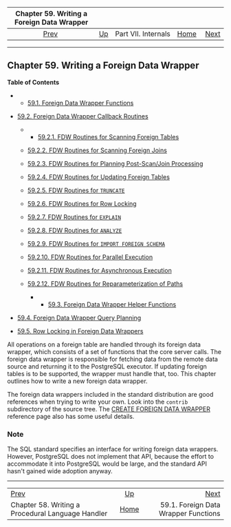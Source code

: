 <!--?xml version="1.0" encoding="UTF-8" standalone="no"?-->

|                  Chapter 59. Writing a Foreign Data Wrapper                 |                                            |                     |                                                       |                                                                    |
| :-------------------------------------------------------------------------: | :----------------------------------------- | :-----------------: | ----------------------------------------------------: | -----------------------------------------------------------------: |
| [Prev](plhandler.html "Chapter 58. Writing a Procedural Language Handler")  | [Up](internals.html "Part VII. Internals") | Part VII. Internals | [Home](index.html "PostgreSQL 17devel Documentation") |  [Next](fdw-functions.html "59.1. Foreign Data Wrapper Functions") |

***

## Chapter 59. Writing a Foreign Data Wrapper

**Table of Contents**

  * *   [59.1. Foreign Data Wrapper Functions](fdw-functions.html)
* [59.2. Foreign Data Wrapper Callback Routines](fdw-callbacks.html)

    <!---->

  * *   [59.2.1. FDW Routines for Scanning Foreign Tables](fdw-callbacks.html#FDW-CALLBACKS-SCAN)
  * [59.2.2. FDW Routines for Scanning Foreign Joins](fdw-callbacks.html#FDW-CALLBACKS-JOIN-SCAN)
  * [59.2.3. FDW Routines for Planning Post-Scan/Join Processing](fdw-callbacks.html#FDW-CALLBACKS-UPPER-PLANNING)
  * [59.2.4. FDW Routines for Updating Foreign Tables](fdw-callbacks.html#FDW-CALLBACKS-UPDATE)
  * [59.2.5. FDW Routines for `TRUNCATE`](fdw-callbacks.html#FDW-CALLBACKS-TRUNCATE)
  * [59.2.6. FDW Routines for Row Locking](fdw-callbacks.html#FDW-CALLBACKS-ROW-LOCKING)
  * [59.2.7. FDW Routines for `EXPLAIN`](fdw-callbacks.html#FDW-CALLBACKS-EXPLAIN)
  * [59.2.8. FDW Routines for `ANALYZE`](fdw-callbacks.html#FDW-CALLBACKS-ANALYZE)
  * [59.2.9. FDW Routines for `IMPORT FOREIGN SCHEMA`](fdw-callbacks.html#FDW-CALLBACKS-IMPORT)
  * [59.2.10. FDW Routines for Parallel Execution](fdw-callbacks.html#FDW-CALLBACKS-PARALLEL)
  * [59.2.11. FDW Routines for Asynchronous Execution](fdw-callbacks.html#FDW-CALLBACKS-ASYNC)
  * [59.2.12. FDW Routines for Reparameterization of Paths](fdw-callbacks.html#FDW-CALLBACKS-REPARAMETERIZE-PATHS)

      * *   [59.3. Foreign Data Wrapper Helper Functions](fdw-helpers.html)
* [59.4. Foreign Data Wrapper Query Planning](fdw-planning.html)
* [59.5. Row Locking in Foreign Data Wrappers](fdw-row-locking.html)

All operations on a foreign table are handled through its foreign data wrapper, which consists of a set of functions that the core server calls. The foreign data wrapper is responsible for fetching data from the remote data source and returning it to the PostgreSQL executor. If updating foreign tables is to be supported, the wrapper must handle that, too. This chapter outlines how to write a new foreign data wrapper.

The foreign data wrappers included in the standard distribution are good references when trying to write your own. Look into the `contrib` subdirectory of the source tree. The [CREATE FOREIGN DATA WRAPPER](sql-createforeigndatawrapper.html "CREATE FOREIGN DATA WRAPPER") reference page also has some useful details.

### Note

The SQL standard specifies an interface for writing foreign data wrappers. However, PostgreSQL does not implement that API, because the effort to accommodate it into PostgreSQL would be large, and the standard API hasn't gained wide adoption anyway.

***

|                                                                             |                                                       |                                                                    |
| :-------------------------------------------------------------------------- | :---------------------------------------------------: | -----------------------------------------------------------------: |
| [Prev](plhandler.html "Chapter 58. Writing a Procedural Language Handler")  |       [Up](internals.html "Part VII. Internals")      |  [Next](fdw-functions.html "59.1. Foreign Data Wrapper Functions") |
| Chapter 58. Writing a Procedural Language Handler                           | [Home](index.html "PostgreSQL 17devel Documentation") |                               59.1. Foreign Data Wrapper Functions |
